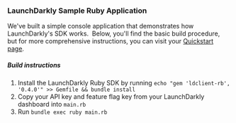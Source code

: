 ### LaunchDarkly Sample Ruby Application  ###
We've built a simple console application that demonstrates how LaunchDarkly's SDK works.  Below, you'll find the basic build procedure, but for more comprehensive instructions, you can visit your [Quickstart page](https://app.launchdarkly.com/quickstart#/).
##### Build instructions  #####
1. Install the LaunchDarkly Ruby SDK by running `echo "gem 'ldclient-rb', '0.4.0'" >> Gemfile && bundle install`
2. Copy your API key and feature flag key from your LaunchDarkly dashboard into `main.rb` 
3. Run `bundle exec ruby main.rb`